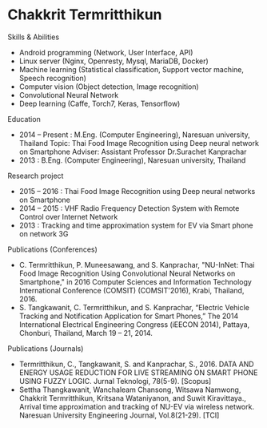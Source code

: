 # Chakkrit Termritthikun

Skills & Abilities
-	Android programming (Network, User Interface, API)
-	Linux server (Nginx, Openresty, Mysql, MariaDB, Docker)
-	Machine learning (Statistical classification, Support vector machine, Speech recognition)
-	Computer vision (Object detection, Image recognition)
-	Convolutional Neural Network
-	Deep learning (Caffe, Torch7, Keras, Tensorflow)

Education
-	2014 – Present : M.Eng. (Computer Engineering), Naresuan university, Thailand
Topic: Thai Food Image Recognition using Deep neural network on Smartphone
Adviser: Assistant Professor Dr.Surachet Kanprachar
-	2013 : B.Eng. (Computer Engineering), Naresuan university, Thailand

Research project
-	2015 – 2016 : Thai Food Image Recognition using Deep neural networks on Smartphone
-	2014 – 2015 : VHF Radio Frequency Detection System with Remote Control over Internet Network
-	2013 : Tracking and time approximation system for EV via Smart phone on network 3G

Publications (Conferences)
-	C. Termritthikun, P. Muneesawang, and S. Kanprachar, "NU-InNet: Thai Food Image Recognition Using Convolutional Neural Networks on Smartphone," in 2016 Computer Sciences and Information Technology International Conference (COMSIT) (COMSIT'2016), Krabi, Thailand, 2016.
-	S. Tangkawanit, C. Termritthikun, and S. Kanprachar, “Electric Vehicle Tracking and Notification Application for Smart Phones,” The 2014 International Electrical Engineering Congress (iEECON 2014), Pattaya, Chonburi, Thailand, March 19 – 21, 2014.

Publications (Journals)
-	Termritthikun, C., Tangkawanit, S. and Kanprachar, S., 2016. DATA AND ENERGY USAGE REDUCTION FOR LIVE STREAMING ON SMART PHONE USING FUZZY LOGIC. Jurnal Teknologi, 78(5-9). [Scopus]
-	Settha Thangkawanit, Wanchaleam Chansong, Witsawa Namwong, Chakkrit Termritthikun, Kritsana Wataniyanon, and Suwit Kiravittaya., Arrival time approximation and tracking of NU-EV via wireless network. Naresuan University Engineering Journal, Vol.8(21-29). [TCI]
